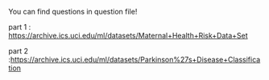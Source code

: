 
You can find questions in question file!

part 1 : https://archive.ics.uci.edu/ml/datasets/Maternal+Health+Risk+Data+Set 


part 2 :https://archive.ics.uci.edu/ml/datasets/Parkinson%27s+Disease+Classification
